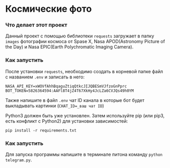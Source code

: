 # Космические фото

### Что делает этот проект

Данный проект с помощью библиотеки ```requests``` загружает в папку ```images``` фотографии космоса от Spase X, Nasa APOD(Astronomy Picture of the Day) и Nasa EPIC(Earth Polychromatic Imaging Camera).

### Как запустить

После установки ```requests```, необходимо создать в корневой папке файл с названием ```.env``` и записать в него:

```
NASA_API_KEY=xWOVfAhhBqaguZtiqQtkcJIJQBESmVJfzoGnPprc
BOT_TOKEN=5826364594:AAFl8T4jZ4T67XkHy4JcLZa6CVJQs49h0YM
``` 

Также напишите в файл ```.env``` чат ID канала в которые бот будет выкладывать картинки (```CHAT_ID=_ваш чат ID```)

Python3 должен быть уже установлен. Затем используйте pip (или pip3, есть конфликт с Python2) для установки зависимостей:

```
pip install -r requirements.txt
```

### Как запустить

Для запуска программы напишите в терминале питона команду ```python telegram.py```.
